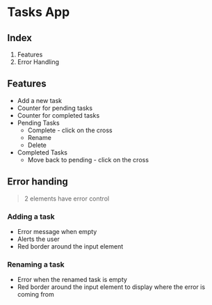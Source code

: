 # Tasks App
## Index
1. Features
2. Error Handling 

## Features 
- Add a new task 
- Counter for pending tasks
- Counter for completed tasks 
- Pending Tasks 
  - Complete - click on the cross 
  - Rename
  - Delete
- Completed Tasks 
  - Move back to pending - click on the cross

## Error handing 
> 2 elements have error control

### Adding a task 
- Error message when empty
- Alerts the user
- Red border around the input element 

### Renaming a task 
- Error when the renamed task is empty 
- Red border around the input element to display where the error is coming from 
